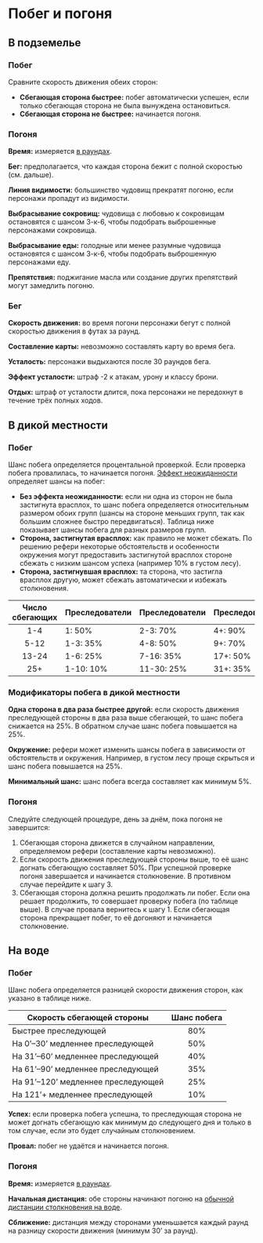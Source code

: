 # Побег и погоня

## В подземелье

### Побег

Сравните скорость движения обеих сторон:

-   **Сбегающая сторона быстрее:** побег автоматически успешен, если только сбегающая сторона не была вынуждена остановиться.
-   **Сбегающая сторона не быстрее:** начинается погоня.

### Погоня

**Время:** измеряется [в раундах](../adventuring/time-weight-and-movement#единицы-измерения).

**Бег:** предполагается, что каждая сторона бежит с полной скоростью (см. дальше).

**Линия видимости:** большинство чудовищ прекратят погоню, если персонажи пропадут из видимости.

**Выбрасывание сокровищ:** чудовища с любовью к сокровищам остановятся с шансом 3-к-6, чтобы подобрать выброшенные персонажами сокровища.

**Выбрасывание еды:** голодные или менее разумные чудовища остановятся с шансом 3-к-6, чтобы подобрать выброшенную персонажами еду.

**Препятствия:** поджигание масла или создание других препятствий могут замедлить погоню.

### Бег

**Скорость движения:** во время погони персонажи бегут с полной скоростью движения в футах за раунд.

**Составление карты:** невозможно составлять карту во время бега.

**Усталость:** персонажи выдыхаются после 30 раундов бега.

**Эффект усталости:** штраф -2 к атакам, урону и классу брони.

**Отдых:** штраф от усталости длится, пока персонажи не передохнут в течение трёх полных ходов.

## В дикой местности

### Побег

Шанс побега определяется процентальной проверкой. Если проверка побега провалилась, то начинается погоня. [Эффект неожиданности](encounters#эффект-неожиданности) определяет шансы на побег:

-   **Без эффекта неожиданности:** если ни одна из сторон не была застигнута врасплох, то шанс побега определяется относительным размером обоих групп (шансы на стороне меньших групп, так как большим сложнее быстро передвигаться). Таблица ниже показывает шансы побега для разных размеров групп.
-   **Сторона, застигнутая врасплох:** как правило не может сбежать. По решению рефери некоторые обстоятельств и особенности окружения могут предоставить застигнутой врасплох стороне сбежать с низким шансом успеха (например 10% в густом лесу).
-   **Сторона, застигнувшая врасплох:** та сторона, что застигла врасплох другую, может сбежать автоматически и избежать столкновения.

| Число сбегающих | Преследователи | Преследователи | Преследователи |
| :-------------: | -------------- | -------------- | -------------- |
|       1-4       | 1: 50%         | 2-3: 70%       | 4+: 90%        |
|      5-12       | 1-3: 35%       | 4-8: 50%       | 9+: 70%        |
|      13-24      | 1-6: 25%       | 7-16: 35%      | 17+: 50%       |
|       25+       | 1-10: 10%      | 11-30: 25%     | 31+: 35%       |

### Модификаторы побега в дикой местности

**Одна сторона в два раза быстрее другой:** если скорость движения преследующей стороны в два раза выше сбегающей, то шанс побега снижается на 25%. В обратном случае шанс побега повышается на 25%.

**Окружение:** рефери может изменить шансы побега в зависимости от обстоятельств и окружения. Например, в густом лесу проще скрыться и шанс побега повышается на 25%.

**Минимальный шанс:** шанс побега всегда составляет как минимум 5%.

### Погоня

Следуйте следующей процедуре, день за днём, пока погоня не завершится:

1. Сбегающая сторона движется в случайном направлении, определяемом рефери (составление карты невозможно).
2. Если скорость движения преследующей стороны выше, то её шанс догнать сбегающую составляет 50%. При успешной проверке погоня завершается и начинается столкновение. В противном случае перейдите к шагу 3.
3. Сбегающая сторона должна решить продолжать ли побег. Если она решает продолжить, то совершает проверку побега (по таблице выше). В случае провала вернитесь к шагу 1. Если сбегающая сторона прекращает побег, то её догоняют и начинается столкновение.

## На воде

### Побег

Шанс побега определяется разницей скорости движения сторон, как указано в таблице ниже.

| Скорость сбегающей стороны         | Шанс побега |
| ---------------------------------- | :---------: |
| Быстрее преследующей               |     80%     |
| На 0’–30’ медленнее преследующей   |     50%     |
| На 31’–60’ медленнее преследующей  |     40%     |
| На 61’–90’ медленнее преследующей  |     35%     |
| На 91’–120’ медленнее преследующей |     25%     |
| На 121’+ медленнее преследующей    |     10%     |

**Успех:** если проверка побега успешна, то преследующая сторона не может догнать сбегающую как минимум до следующего дня и только в том случае, если это будет случайным столкновением.

**Провал:** побег не удаётся и начинается погоня.

### Погоня

**Время:** измеряется [в раундах](../adventuring/time-weight-and-movement#единицы-измерения).

**Начальная дистанция:** обе стороны начинают погоню на [обычной дистанции столкновения на воде](../adventuring/waterborne-adventuring#бродячие-чудовища).

**Сближение:** дистанция между сторонами уменьшается каждый раунд на разницу скорости движения (минимум 30’ за раунд).
